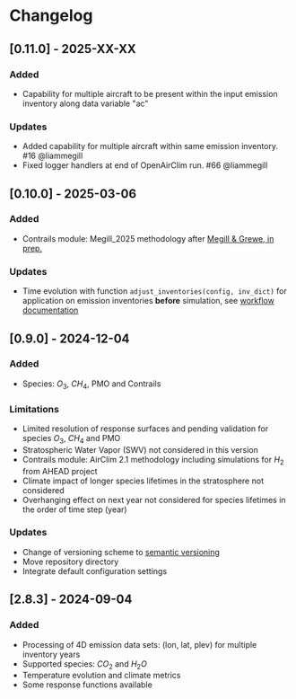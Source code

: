 # Changelog

## [0.11.0] - 2025-XX-XX

### Added

- Capability for multiple aircraft to be present within the input emission inventory along data variable "ac"

### Updates

- Added capability for multiple aircraft within same emission inventory. #16 @liammegill
- Fixed logger handlers at end of OpenAirClim run. #66 @liammegill

## [0.10.0] - 2025-03-06

### Added

- Contrails module: Megill_2025 methodology after [Megill & Grewe, in prep.]( https://doi.org/10.5194/egusphere-2024-3398)

### Updates

- Time evolution with function `adjust_inventories(config, inv_dict)` for application on emission inventories **before** simulation, see [workflow documentation](docs/workflows/workflows.md)

## [0.9.0] - 2024-12-04

### Added

- Species: $O_3$, $CH_4$, PMO and Contrails

### Limitations

- Limited resolution of response surfaces and pending validation for species $O_3$, $CH_4$ and PMO
- Stratospheric Water Vapor (SWV) not considered in this version
- Contrails module: AirClim 2.1 methodology including simulations for $H_2$ from AHEAD project
- Climate impact of longer species lifetimes in the stratosphere not considered
- Overhanging effect on next year not considered for species lifetimes in the order of time step (year)

### Updates

- Change of versioning scheme to [semantic versioning](https://semver.org/)
- Move repository directory
- Integrate default configuration settings

## [2.8.3] - 2024-09-04

### Added

- Processing of 4D emission data sets: (lon, lat, plev) for multiple inventory years
- Supported species: $CO_2$ and $H_2O$
- Temperature evolution and climate metrics
- Some response functions available